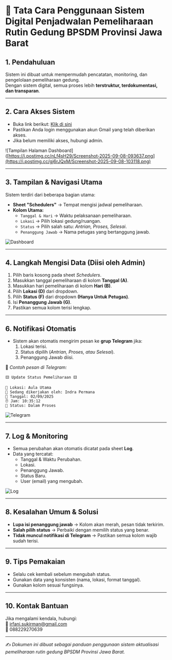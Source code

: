 # 📘 Tata Cara Penggunaan Sistem Digital Penjadwalan Pemeliharaan Rutin Gedung BPSDM Provinsi Jawa Barat

## 1. Pendahuluan
Sistem ini dibuat untuk mempermudah pencatatan, monitoring, dan pengelolaan pemeliharaan gedung.  
Dengan sistem digital, semua proses lebih **terstruktur, terdokumentasi, dan transparan**.

---

## 2. Cara Akses Sistem
- Buka link berikut: [Klik di sini](https://docs.google.com/spreadsheets/d/1mTaTsCgm0ZsHsnfUGBvesglX8JKMryqGN5ObJq5qDZk/edit?hl=id&gid=1996541768#gid=1996541768)  
- Pastikan Anda login menggunakan akun Gmail yang telah diberikan akses.  
- Jika belum memiliki akses, hubungi admin.  

![Tampilan Halaman Dashboard]([https://i.postimg.cc/nLf4sH29/Screenshot-2025-09-08-093637.png](https://i.postimg.cc/gj6rJQxM/Screenshot-2025-09-08-103118.png)

---

## 3. Tampilan & Navigasi Utama
Sistem terdiri dari beberapa bagian utama:
- **Sheet "Schedulers"** → Tempat mengisi jadwal pemeliharaan.  
- **Kolom Utama:**  
  - `Tanggal & Hari` → Waktu pelaksanaan pemeliharaan.  
  - `Lokasi` → Pilih lokasi gedung/ruangan.  
  - `Status` → Pilih salah satu: *Antrian, Proses, Selesai*.  
  - `Penanggung Jawab` → Nama petugas yang bertanggung jawab.  

![Dashboard](https://i.postimg.cc/s2mHr6dL/Screenshot-2025-09-08-102612.png)

---

## 4. Langkah Mengisi Data (Diisi oleh Admin)
1. Pilih baris kosong pada sheet *Schedulers*.  
2. Masukkan tanggal pemeliharaan di kolom **Tanggal (A)**.
3. Masukkan hari pemeliharaan di kolom **Hari (B)**.   
3. Pilih **Lokasi (D)** dari dropdown.  
4. Pilih **Status (F)** dari dropdown **(Hanya Untuk Petugas)**.  
5. Isi **Penanggung Jawab (G)**.  
6. Pastikan semua kolom terisi lengkap.  

---

## 6. Notifikasi Otomatis
- Sistem akan otomatis mengirim pesan ke **grup Telegram** jika:  
  1. Lokasi terisi.  
  2. Status dipilih (*Antrian, Proses, atau Selesai*).  
  3. Penanggung Jawab diisi.  

📩 *Contoh pesan di Telegram:*  
```
🟨 Update Status Pemeliharaan 🟨

📍 Lokasi: Aula Utama  
👤 Sedang dikerjakan oleh: Indra Permana  
📅 Tanggal: 02/09/2025  
⏰ Jam: 10:35:12  
🔄 Status: Dalam Proses
```

![Telegram](https://i.postimg.cc/1RD2jtn4/Screenshot-2025-09-08-095104.png)

---

## 7. Log & Monitoring
- Semua perubahan akan otomatis dicatat pada sheet **Log**.  
- Data yang tercatat:  
  - Tanggal & Waktu Perubahan.  
  - Lokasi.  
  - Penanggung Jawab.  
  - Status Baru.  
  - User (email) yang mengubah.  

![Log](https://i.postimg.cc/xdM5xn5p/Screenshot-2025-09-08-095338.png)

---

## 8. Kesalahan Umum & Solusi
- **Lupa isi penanggung jawab** → Kolom akan merah, pesan tidak terkirim.  
- **Salah pilih status** → Perbaiki dengan memilih status yang benar.  
- **Tidak muncul notifikasi di Telegram** → Pastikan semua kolom wajib sudah terisi.  

---

## 9. Tips Pemakaian
- Selalu cek kembali sebelum mengubah status.  
- Gunakan data yang konsisten (nama, lokasi, format tanggal).  
- Gunakan kolom sesuai fungsinya.  

---

## 10. Kontak Bantuan
Jika mengalami kendala, hubungi:  
📧 irfani.sukirman@gmail.com   
📱 088229270639  

---

✍️ *Dokumen ini dibuat sebagai panduan penggunaan sistem aktualisasi pemeliharaan rutin gedung BPSDM Provinsi Jawa Barat.*
